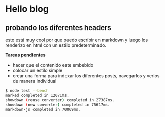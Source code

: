 # Hello blog

## probando los diferentes headers

esto está muy cool por que puedo escribir en markdown y luego los renderizo en
html con un estilo predeterminado.

**Tareas pendientes**

* hacer que el contenido este embebido
* colocar un estilo simple
* crear una forma para indexar los diferentes posts, navegarlos y verlos de 
manera individual

``` bash
$ node test --bench
marked completed in 12071ms.
showdown (reuse converter) completed in 27387ms.
showdown (new converter) completed in 75617ms.
markdown-js completed in 70069ms.
```